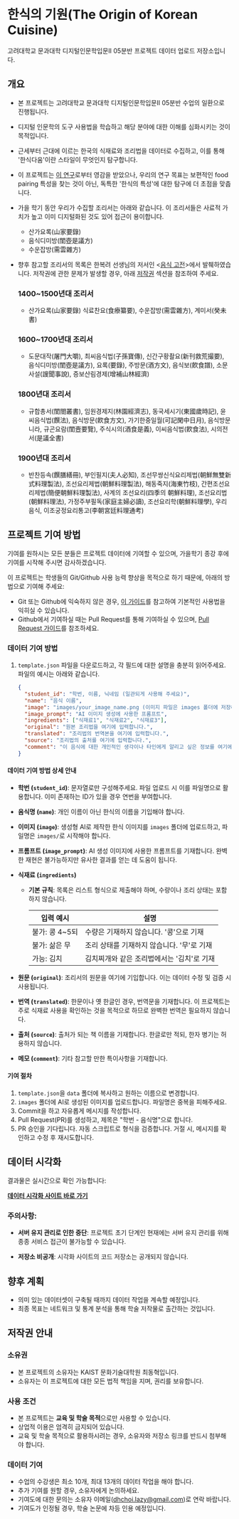 # 한식의 기원(The Origin of Korean Cuisine)

고려대학교 문과대학 디지털인문학입문II 05분반 프로젝트 데이터 업로드 저장소입니다.

## 개요

- 본 프로젝트는 고려대학교 문과대학 디지털인문학입문II 05분반 수업의 일환으로 진행됩니다.
- 디지털 인문학의 도구 사용법을 학습하고 해당 분야에 대한 이해를 심화시키는 것이 목적입니다.
- 근세부터 근대에 이르는 한국의 식재료와 조리법을 데이터로 수집하고, 이를 통해 '한식다움'이란 스타일이 무엇인지 탐구합니다.
- 이 프로젝트는 [이 연구](https://www.nature.com/articles/srep00196)로부터 영감을 받았으나, 우리의 연구 목표는 보편적인 food pairing 특성을 찾는 것이 아닌, 독특한 '한식의 특성'에 대한 탐구에 더 초점을 맞춥니다.
- 가을 학기 동안 우리가 수집할 조리서는 아래와 같습니다. 이 조리서들은 사료적 가치가 높고 이미 디지털화된 것도 있어 접근이 용이합니다.
  - 산가요록(山家要錄)
  - 음식디미방(閨壺是議方)
  - 수운잡방(需雲雜方)
- 향후 참고할 조리서의 목록은 한복려 선생님의 저서인 <[음식 고전](https://www.aladin.co.kr/shop/wproduct.aspx?ItemId=94941877)>에서 발췌하였습니다. 저작권에 관한 문제가 발생할 경우, 아래 [저작권](#저작권) 섹션을 참조하여 주세요.

  ### 1400~1500년대 조리서

  - 산가요록(山家要錄) 식료찬요(食療纂要), 수운잡방(需雲雜方), 계미서(癸未書)

  ### 1600~1700년대 조리서

  - 도문대작(屠門大嚼), 최씨음식법(子孫寶傳), 신간구황촬요(新刊救荒撮要), 음식디미방(閨壺是議方), 요록(要錄), 주방문(酒方文), 음식보(飮食譜), 소문사설(謏聞事說), 증보산림경제(增補山林經濟)

  ### 1800년대 조리서

  - 규합총서(閨閤叢書), 임원경제지(林園經濟志), 동국세시기(東國歲時記), 윤씨음식법(饌法), 음식방문(飮食方文), 가기한중일월(可記閑中日月), 음식방문니라, 규곤요람(閨壼要覽), 주식시의(酒食是義), 이씨음식법(飮食法), 시의전서(是議全書)

  ### 1900년대 조리서

  - 반찬등속(饌膳繕冊), 부인필지(夫人必知), 조선무쌍신식요리제법(朝鮮無雙新式料理製法), 조선요리제법(朝鮮料理製法), 해동죽지(海東竹枝), 간편조선요리제법(簡便朝鮮料理製法), 사계의 조선요리(四季의 朝鮮料理), 조선요리법(朝鮮料理法), 가정주부필독(家庭主婦必讀), 조선요리학(朝鮮料理學), 우리음식, 이조궁정요리통고(李朝宮廷料理通考)

## 프로젝트 기여 방법

기여를 원하시는 모든 분들은 프로젝트 데이터에 기여할 수 있으며, 가을학기 종강 후에 기여를 시작해 주시면 감사하겠습니다.

이 프로젝트는 학생들의 Git/Github 사용 능력 향상을 목적으로 하기 때문에, 아래의 방법으로 기여해 주세요:

- Git 또는 Github에 익숙하지 않은 경우, [이 가이드](https://git-scm.com/book/ko/v2)를 참고하여 기본적인 사용법을 익히실 수 있습니다.
- Github에서 기여하실 때는 Pull Request를 통해 기여하실 수 있으며, [Pull Request 가이드](https://docs.github.com/en/github/collaborating-with-issues-and-pull-requests/about-pull-requests)를 참조하세요.

### 데이터 기여 방법

1. `template.json` 파일을 다운로드하고, 각 필드에 대한 설명을 충분히 읽어주세요. 파일의 예시는 아래와 같습니다.

   ```json
   {
     "student_id": "학번, 이름, 닉네임 (일관되게 사용해 주세요)",
     "name": "음식 이름",
     "image": "images/your_image_name.png (이미지 파일은 images 폴더에 저장해 주세요. jpg 형식도 가능합니다.)",
     "image_prompt": "AI 이미지 생성에 사용한 프롬프트",
     "ingredients": ["식재료1", "식재료2", "식재료3"],
     "original": "원본 조리법을 여기에 입력합니다.",
     "translated": "조리법의 번역본을 여기에 입력합니다.",
     "source": "조리법의 출처를 여기에 입력합니다.",
     "comment": "이 음식에 대한 개인적인 생각이나 타인에게 알리고 싶은 정보를 여기에 입력합니다."
   }
   ```

#### 데이터 기여 방법 상세 안내

- **학번 (`student_id`)**: 문자열로만 구성해주세요. 파일 업로드 시 이를 파일명으로 활용합니다. 이미 존재하는 ID가 있을 경우 연번을 부여합니다.
- **음식명 (`name`)**: 개인 이름이 아닌 한식의 이름을 기입해야 합니다.
- **이미지 (`image`)**: 생성형 AI로 제작한 한식 이미지를 `images` 폴더에 업로드하고, 파일명은 `images/`로 시작해야 합니다.
- **프롬프트 (`image_prompt`)**: AI 생성 이미지에 사용한 프롬프트를 기재합니다. 완벽한 재현은 불가능하지만 유사한 결과를 얻는 데 도움이 됩니다.
- **식재료 (`ingredients`)**

  - **기본 규칙**: 목록은 리스트 형식으로 제출해야 하며, 수량이나 조리 상태는 포함하지 않습니다.

    | 입력 예시      | 설명                                       |
    | -------------- | ------------------------------------------ |
    | 불가: 콩 4~5되 | 수량은 기재하지 않습니다. '콩'으로 기재    |
    | 불가: 삶은 무  | 조리 상태를 기재하지 않습니다. '무'로 기재 |
    | 가능: 김치     | 김치찌개와 같은 조리법에서는 '김치'로 기재 |

- **원문 (`original`)**: 조리서의 원문을 여기에 기입합니다. 이는 데이터 수정 및 검증 시 사용됩니다.
- **번역 (`translated`)**: 한문이나 옛 한글인 경우, 번역문을 기재합니다. 이 프로젝트는 주로 식재료 사용을 확인하는 것을 목적으로 하므로 완벽한 번역은 필요하지 않습니다.
- **출처 (`source`)**: 출처가 되는 책 이름을 기재합니다. 한글로만 적되, 한자 병기는 허용하지 않습니다.
- **메모 (`comment`)**: 기타 참고할 만한 특이사항을 기재합니다.

#### 기여 절차

1. `template.json`을 `data` 폴더에 복사하고 원하는 이름으로 변경합니다.
2. `images` 폴더에 AI로 생성된 이미지를 업로드합니다. 파일명은 중복을 피해주세요.
3. Commit을 하고 자유롭게 메시지를 작성합니다.
4. Pull Request(PR)를 생성하고, 제목은 "학번 - 음식명"으로 합니다.
5. PR 승인을 기다립니다. 자동 스크립트로 형식을 검증합니다. 거절 시, 메시지를 확인하고 수정 후 재시도합니다.

## 데이터 시각화

결과물은 실시간으로 확인 가능합니다:

**[데이터 시각화 사이트 바로 가기](https://korean-cuisine.cola172.store)**

### 주의사항:

- **서버 유지 관리로 인한 중단**: 프로젝트 초기 단계인 현재에는 서버 유지 관리를 위해 종종 서비스 접근이 불가능할 수 있습니다.

- **저장소 비공개**: 시각화 사이트의 코드 저장소는 공개되지 않습니다.

## 향후 계획

- 의미 있는 데이터셋이 구축될 때까지 데이터 작업을 계속할 예정입니다.
- 최종 목표는 네트워크 및 통계 분석을 통해 학술 저작물로 출간하는 것입니다.

## 저작권 안내

### 소유권

- 본 프로젝트의 소유자는 KAIST 문화기술대학원 최동혁입니다.
- 소유자는 이 프로젝트에 대한 모든 법적 책임을 지며, 권리를 보유합니다.

### 사용 조건

- 본 프로젝트는 **교육 및 학술 목적**으로만 사용할 수 있습니다.
- 상업적 이용은 엄격히 금지되어 있습니다.
- 교육 및 학술 목적으로 활용하시려는 경우, 소유자와 저장소 링크를 반드시 첨부해야 합니다.

### 데이터 기여

- 수업의 수강생은 최소 10개, 최대 13개의 데이터 작업을 해야 합니다.
- 추가 기여를 원할 경우, 소유자에게 논의하세요.
- 기여도에 대한 문의는 소유자 이메일([dhchoi.lazy@gmail.com](mailto:dhchoi.lazy@gmail.com))로 연락 바랍니다.
- 기여도가 인정될 경우, 학술 논문에 차등 인용 예정입니다.
